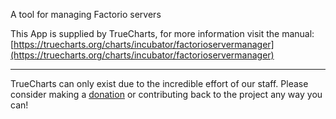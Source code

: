A tool for managing Factorio servers 

This App is supplied by TrueCharts, for more information visit the manual: [https://truecharts.org/charts/incubator/factorioservermanager](https://truecharts.org/charts/incubator/factorioservermanager)

---

TrueCharts can only exist due to the incredible effort of our staff.
Please consider making a [donation](https://truecharts.org/about/sponsor) or contributing back to the project any way you can!
